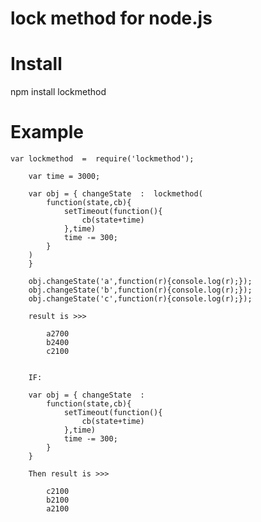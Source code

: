 lock method for node.js
==========

Install
==========

npm install lockmethod


Example
==========

    var lockmethod  =  require('lockmethod');

		var time = 3000;	

		var obj = { changeState  :  lockmethod(
			function(state,cb){
				setTimeout(function(){
					cb(state+time)		
				},time)	
				time -= 300;
			}
		)
		}

		obj.changeState('a',function(r){console.log(r);});
		obj.changeState('b',function(r){console.log(r);});
		obj.changeState('c',function(r){console.log(r);});

		result is >>>  

			a2700
			b2400
			c2100
			

		IF:	

		var obj = { changeState  :  
			function(state,cb){
				setTimeout(function(){
					cb(state+time)		
				},time)	
				time -= 300;
			}
		}

		Then result is >>>

			c2100
			b2100
			a2100


